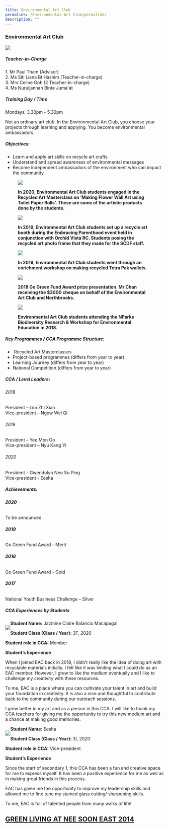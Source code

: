 ```yaml
---
title: Environmental Art Club
permalink: /Environmental-Art-Club/permalink/
description: ""
---
```

### Environmental Art Club
![](/images/artclub.png)

##### Teacher-in-Charge

1. Mr Paul Tham (Advisor)  
2. Ms Siti Liana Bt Hashim (Teacher-in-charge)  
3. Mrs Celine Goh (2 Teacher-in-charge)  
4. Ms Nuruljannah Binte Juma'at

##### Training Day / Time

Mondays, 3.30pm - 5.30pm

Not an ordinary art club. In the Environmental Art Club, you choose your projects through learning and applying. You become environmental ambassadors.

##### Objectives:

*   Learn and apply art skills on recycle art crafts
*   Understand and spread awareness of environmental messages
*   Become independent ambassadors of the environment who can impact the community



<figure>

![](/images/artclub1.png)

<figcaption> <strong> In 2020, Environmental Art Club students engaged in the Recycled Art Masterclass on ‘Making Flower Wall Art using Toilet Paper Rolls’. These are some of the artistic products done by the students. </strong> </figcaption>

</figure>

</strong> </figcaption>

</figure>



<figure>

![](/images/artclub2.jpeg)

<figcaption> <strong> In 2019, Environmental Art Club students set up a recycle art booth during the Embracing Parenthood event held in conjunction with Orchid Vista RC. Students posing the recycled art photo frame that they made for the SCDF staff. </strong> </figcaption>

</figure>



<figure>

![](/images/artclub3.jpeg)

<figcaption> <strong> In 2019, Environmental Art Club students went through an enrichment workshop on making recycled Tetra Pak wallets. </strong> </figcaption>

</figure>



<figure>

![](/images/artclub4.jpeg)

<figcaption> <strong> 2018 Go Green Fund Award prize presentation. Mr Chan receiving the $3000 cheque on behalf of the Environmental Art Club and Northbrooks. </strong> </figcaption>

</figure>



<figure>

![](/images/artclub5.png)

<figcaption> <strong> Environmental Art Club students attending the NParks Biodiversity Research & Workshop for Environmental Education in 2018. </strong> </figcaption>

</figure>

##### Key Programmes / CCA Programme Structure:

*    Recycled Art Masterclasses
*   Project-based programmes (differs from year to year)
*   Learning Journey (differs from year to year)
*   National Competition (differs from year to year)

##### CCA / Level Leaders:

###### 2018 

President – Lim Zhi Xian  
Vice-president – Ngow Wei Qi  

###### 2019 

President – Yee Mon Oo  
Vice-president – Nyu Kang Yi  

###### 2020

President – Gwendolyn Neo Su Ping  
Vice-president - Eesha

##### Achievements:

###### **2020**

To be announced.

###### **2019**

Go Green Fund Award - Merit

###### **2018**

Go Green Fund Award - Gold

###### **2017**

National Youth Business Challenge – Silver

##### CCA Experiences by Students



<div>

<div style="float: left">

![](/images/ART3.png)

</div><div>

**Student Name:** Jazmine Claire Balancio Macapagal

**Student Class (Class / Year):** 3F, 2020

	
**Student role in CCA:** Member

</div></div>

**Student’s Experience**

When I joined EAC back in 2018, I didn’t really like the idea of doing art with recyclable materials initially. I felt like it was limiting what I could do as an EAC member. However, I grew to like the medium eventually and I like to challenge my creativity with these resources.

To me, EAC is a place where you can cultivate your talent in art and build your foundation in creativity. It is also a nice and thoughtful to contribute back to the community during our outreach sessions.

I grew better in my art and as a person in this CCA. I will like to thank my CCA teachers for giving me the opportunity to try this new medium art and a chance at making good memories.



<div>

<div style="float: left">

![](/images/ART2.png)

</div><div>

**Student Name:** Eesha

**Student Class (Class / Year):** 3I, 2020

**Student role in CCA:** Vice-president

</div></div>

**Student’s Experience**

Since the start of secondary 1, this CCA has been a fun and creative space for me to express myself. It has been a positive experience for me as well as in making great friends in this process.

EAC has given me the opportunity to improve my leadership skills and allowed me to fine tune my stained glass cutting/ sharpening skills.

To me, EAC is full of talented people from many walks of life!

## [GREEN LIVING AT NEE SOON EAST 2014](/Green-Living-at-Nee-Soon-East-2014/permalink/)